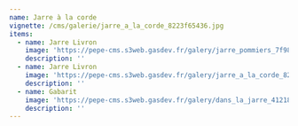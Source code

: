 ```yaml
---
name: Jarre à la corde
vignette: /cms/galerie/jarre_a_la_corde_8223f65436.jpg
items:
  - name: Jarre Livron
    image: 'https://pepe-cms.s3web.gasdev.fr/galery/jarre_pommiers_7f9890315f.jpg'
    description: ''
  - name: Jarre Livron
    image: 'https://pepe-cms.s3web.gasdev.fr/galery/jarre_a_la_corde_8223f65436.jpg'
    description: ''
  - name: Gabarit
    image: 'https://pepe-cms.s3web.gasdev.fr/galery/dans_la_jarre_412187b98a.JPG'
    description: ''
---
```



